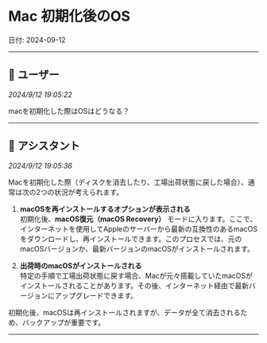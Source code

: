 # Mac 初期化後のOS

日付: 2024-09-12

---

## 👤 ユーザー
*2024/9/12 19:05:22*

macを初期化した際はOSはどうなる？

---

## 🤖 アシスタント
*2024/9/12 19:05:36*

Macを初期化した際（ディスクを消去したり、工場出荷状態に戻した場合）、通常は次の2つの状況が考えられます。

1. **macOSを再インストールするオプションが表示される**  
   初期化後、**macOS復元（macOS Recovery）** モードに入ります。ここで、インターネットを使用してAppleのサーバーから最新の互換性のあるmacOSをダウンロードし、再インストールできます。このプロセスでは、元のmacOSバージョンか、最新バージョンのmacOSがインストールされます。

2. **出荷時のmacOSがインストールされる**  
   特定の手順で工場出荷状態に戻す場合、Macが元々搭載していたmacOSがインストールされることがあります。その後、インターネット経由で最新バージョンにアップグレードできます。

初期化後、macOSは再インストールされますが、データが全て消去されるため、バックアップが重要です。

---
